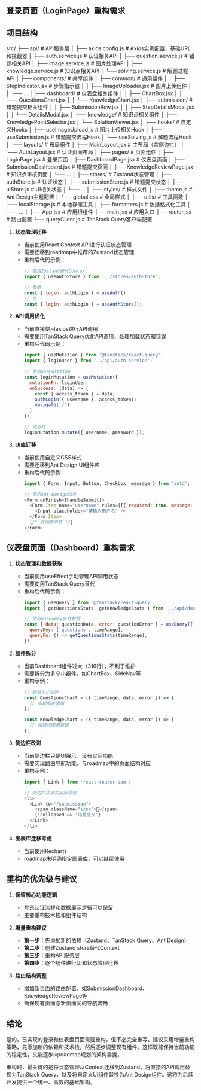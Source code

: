 
## 登录页面（LoginPage）重构需求

## 项目结构
src/
├── api/                      # API服务层
│   ├── axios.config.js       # Axios实例配置，基础URL和拦截器
│   ├── auth.service.js       # 认证相关API
│   ├── question.service.js   # 错题相关API
│   ├── image.service.js      # 图片处理API
│   ├── knowledge.service.js  # 知识点相关API
│   └── solving.service.js    # 解题过程API
│
├── components/               # 共享组件
│   ├── common/               # 通用组件
│   │   ├── StepIndicator.jsx  # 步骤指示器
│   │   ├── ImageUploader.jsx  # 图片上传组件
│   │   └── ...
│   ├── dashboard/            # 仪表盘相关组件
│   │   ├── ChartBox.jsx
│   │   ├── QuestionsChart.jsx
│   │   └── KnowledgeChart.jsx
│   ├── submission/           # 错题提交相关组件
│   │   ├── SubmissionRow.jsx
│   │   ├── StepDetailsModal.jsx
│   │   └── DetailsModal.jsx
│   └── knowledge/            # 知识点相关组件
│       ├── KnowledgePointSelector.jsx
│       └── SolutionViewer.jsx
│
├── hooks/                    # 自定义Hooks
│   ├── useImageUpload.js     # 图片上传相关Hook
│   ├── useSubmission.js      # 错题提交流程Hook
│   └── useSolving.js         # 解题流程Hook
│
├── layouts/                  # 布局组件
│   ├── MainLayout.jsx        # 主布局（含侧边栏）
│   └── AuthLayout.jsx        # 认证页面布局
│
├── pages/                    # 页面组件
│   ├── LoginPage.jsx         # 登录页面
│   ├── DashboardPage.jsx     # 仪表盘页面
│   ├── SubmissionDashboard.jsx # 错题提交页面
│   ├── KnowledgeReviewPage.jsx # 知识点审核页面
│   └── ...
│
├── stores/                   # Zustand状态管理
│   ├── authStore.js          # 认证状态
│   ├── submissionStore.js    # 错题提交状态
│   ├── uiStore.js            # UI相关状态
│   └── ...
│
├── styles/                   # 样式文件
│   ├── theme.js              # Ant Design主题配置
│   └── global.css            # 全局样式
│
├── utils/                    # 工具函数
│   ├── localStorage.js       # 本地存储工具
│   ├── formatters.js         # 数据格式化工具
│   └── ...
│
├── App.jsx                   # 应用根组件
├── main.jsx                  # 应用入口
├── router.jsx                # 路由配置
└── queryClient.js            # TanStack Query客户端配置


1. **状态管理迁移**
   - 当前使用React Context API进行认证状态管理
   - 需要迁移到roadmap中推荐的Zustand状态管理
   - 重构后代码示例：
     ```javascript
     // 使用Zustand替代Context
     import { useAuthStore } from '../stores/authStore';
     
     // 替换
     const { login: authLogin } = useAuth();
     // 为
     const { login: authLogin } = useAuthStore();
     ```

2. **API调用优化**
   - 当前直接使用axios进行API调用
   - 需要使用TanStack Query优化API调用，处理加载状态和错误
   - 重构后代码示例：
     ```javascript
     import { useMutation } from '@tanstack/react-query';
     import { loginUser } from '../api/auth.service';
     
     // 使用useMutation
     const loginMutation = useMutation({
       mutationFn: loginUser,
       onSuccess: (data) => {
         const { access_token } = data;
         authLogin({ username }, access_token);
         navigate('/');
       }
     });
     
     // 调用时
     loginMutation.mutate({ username, password });
     ```

3. **UI库迁移**
   - 当前使用自定义CSS样式
   - 需要迁移到Ant Design UI组件库
   - 重构后代码示例：
     ```javascript
     import { Form, Input, Button, Checkbox, message } from 'antd';
     
     // 使用Ant Design组件
     <Form onFinish={handleSubmit}>
       <Form.Item name="username" rules={[{ required: true, message: '请输入用户名' }]}>
         <Input placeholder="请输入用户名" />
       </Form.Item>
       {/* 其他表单项 */}
     </Form>
     ```

## 仪表盘页面（Dashboard）重构需求

1. **状态管理和数据获取**
   - 当前使用useEffect手动管理API调用状态
   - 需要使用TanStack Query替代
   - 重构后代码示例：
     ```javascript
     import { useQuery } from '@tanstack/react-query';
     import { getQuestionsStats, getKnowledgeStats } from '../api/dashboard.service';
     
     // 使用useQuery获取数据
     const { data: questionData, error: questionError } = useQuery({
       queryKey: ['questions', timeRange],
       queryFn: () => getQuestionsStats(timeRange),
     });
     ```

2. **组件拆分**
   - 当前Dashboard组件过大（316行），不利于维护
   - 需要拆分为多个小组件，如ChartBox、SideNav等
   - 重构示例：
     ```javascript
     // 拆分为小组件
     const QuestionsChart = ({ timeRange, data, error }) => {
       // 问题图表逻辑
     };
     
     const KnowledgeChart = ({ timeRange, data, error }) => {
       // 知识点图表逻辑
     };
     ```

3. **侧边栏改进**
   - 当前侧边栏只是UI展示，没有实际功能
   - 需要实现路由导航功能，与roadmap中的页面结构对应
   - 重构示例：
     ```javascript
     import { Link } from 'react-router-dom';
     
     // 侧边栏项添加实际导航
     <li>
       <Link to="/submission">
         <span className="icon">📝</span>
         {!collapsed && '错题提交'}
       </Link>
     </li>
     ```

4. **图表库迁移考虑**
   - 当前使用Recharts
   - roadmap未明确指定图表库，可以继续使用

## 重构的优先级与建议

1. **保留核心功能逻辑**
   - 登录认证流程和数据展示逻辑可以保留
   - 主要重构技术栈和组件结构

2. **增量重构建议**
   - **第一步**：先添加新的依赖（Zustand、TanStack Query、Ant Design）
   - **第二步**：创建Zustand store替代Context
   - **第三步**：重构API服务层
   - **第四步**：逐个组件进行UI和状态管理迁移

3. **路由结构调整**
   - 增加新页面的路由配置，如SubmissionDashboard、KnowledgeReviewPage等
   - 确保现有页面与新页面间的导航流畅

## 结论

是的，已实现的登录和仪表盘页面需要重构，但不必完全重写。建议采用增量重构策略，先添加新的依赖和技术栈，然后逐步调整现有组件。这样既能保持当前功能的稳定性，又能逐步向roadmap规划的架构靠拢。

重构时，最关键的是将状态管理从Context迁移到Zustand，将直接的API调用替换为TanStack Query，以及将自定义UI组件替换为Ant Design组件。这将为后续开发提供一个统一、高效的基础架构。

